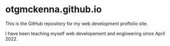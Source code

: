 # otgmckenna.github.io

This is the GitHub repository for my web development proftolio site.

I have been teaching myself web developement and engineering since April 2022.
